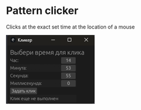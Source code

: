 # Pattern clicker

Clicks at the exact set time at the location of a mouse

![alt text](docs/image.png)
